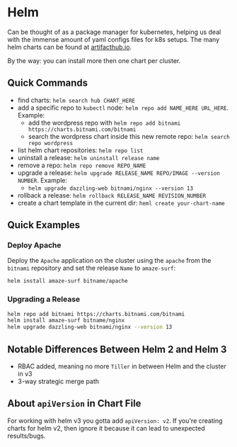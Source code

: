 # Helm

Can be thought of as a package manager for kubernetes, helping us deal with the
immense amount of yaml configs files for k8s setups. The many helm charts can be
found at [artifacthub.io](https://artifacthub.io).

By the way: you can install more then one chart per cluster.

## Quick Commands

- find charts: `helm search hub CHART_HERE`
- add a specific repo to `kubectl` node: `helm repo add NAME_HERE URL_HERE`. Example:
  - add the wordpress repo with `helm repo add bitnami https://charts.bitnami.com/bitnami`
  - search the wordpress chart inside this new remote repo: `helm search repo wordpress`
- list helm chart repositories: `helm repo list`
- uninstall a release: `helm uninstall release name`
- remove a repo: `helm repo remove REPO_NAME`
- upgrade a release: `helm upgrade RELEASE_NAME REPO/IMAGE --version NUMBER`. Example:
  - `helm upgrade dazzling-web bitnami/nginx --version 13`
- rollback a release: `helm rollback RELEASE_NAME REVISION_NUMBER`
- create a chart template in the current dir: `heml create your-chart-name`

## Quick Examples

### Deploy Apache

Deploy the `Apache` application on the cluster using the `apache` from the `bitnami`
repository and set the release `Name` to `amaze-surf`:

```bash
helm install amaze-surf bitname/apache
```

### Upgrading a Release

```bash
helm repo add bitnami https://charts.bitnami.com/bitnami
helm install amaze-surf bitname/nginx
helm upgrade dazzling-web bitnami/nginx --version 13
```

## Notable Differences Between Helm 2 and Helm 3

- RBAC added, meaning no more `Tiller` in between Helm and the cluster in v3
- 3-way strategic merge path

## About `apiVersion` in Chart File

For working with helm v3 you gotta add `apiVersion: v2`. If you're creating
charts for helm v2, then ignore it because it can lead to unexpected results/bugs.
